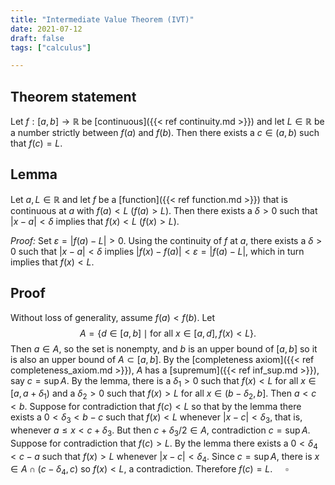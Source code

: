 ```yaml
---
title: "Intermediate Value Theorem (IVT)"
date: 2021-07-12
draft: false
tags: ["calculus"]

---
```


## Theorem statement
Let $f: [a,b] \to \mathbb{R}$ be [continuous]({{< ref continuity.md >}}) and let $L \in \mathbb{R}$ be a number strictly between $f(a)$ and $f(b)$. Then there exists a $c \in (a,b)$ such that $f(c) = L$.

## Lemma
Let $a, L \in \mathbb{R}$ and let $f$ be a [function]({{< ref function.md >}}) that is continuous at $a$ with $f(a) < L$ ($f(a) > L$). Then there exists a $\delta > 0$ such that $\vert x - a \vert < \delta$ implies that $f(x) < L$ ($f(x) > L$). 

*Proof:* Set $\varepsilon = \vert f(a) - L \vert > 0$. Using the continuity of $f$ at $a$, there exists a $\delta > 0$ such that $\vert x-a \vert < \delta$ implies $\vert f(x) - f(a) \vert < \varepsilon = \vert f(a) - L \vert$, which in turn implies that $f(x) < L$. 

## Proof
Without loss of generality, assume $f(a) < f(b)$. Let $$A = \{d \in [a,b] \mid \text{for all } x \in [a,d], f(x) < L\}.$$ Then $a \in A$, so the set is nonempty, and $b$ is an upper bound of $[a,b]$ so it is also an upper bound of $A \subset [a,b]$. By the [completeness axiom]({{< ref completeness_axiom.md >}}), $A$ has a [supremum]({{< ref inf_sup.md >}}), say $c = \sup A$. By the lemma, there is a $\delta_1 > 0$ such that $f(x) < L$ for all $x \in [a, a + \delta_1)$ and a $\delta_2 > 0$ such that $f(x) > L$ for all $x \in (b - \delta_2,b]$. Then $a < c < b$. Suppose for contradiction that $f(c) < L$ so that by the lemma there exists a $0 < \delta_3 < b-c$ such that $f(x) < L$ whenever $\vert x-c \vert < \delta_3$, that is, whenever $a \leq x < c + \delta_3$. But then $c + \delta_3/2 \in A$, contradiction $c = \sup A$. Suppose for contradiction that $f(c) > L$. By the lemma there exists a $0 < \delta_4 < c-a$ such that $f(x) > L$ whenever $\vert x-c \vert <\delta_4$. Since $c = \sup A$, there is $x \in A \cap (c-\delta_4, c)$ so $f(x) < L$, a contradiction. Therefore $f(c) = L$. $\quad \square$ 

